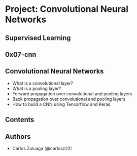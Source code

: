 # Project: Convolutional Neural Networks
## Supervised Learning
## 0x07-cnn

## Convolutional Neural Networks

- What is a convolutional layer?
- What is a pooling layer?
- Forward propagation over convolutional and pooling layers
- Back propagation over convolutional and pooling layers
- How to build a CNN using Tensorflow and Keras

## Contents


## Authors

- Carlos Zuluaga  (@carlosz22)
